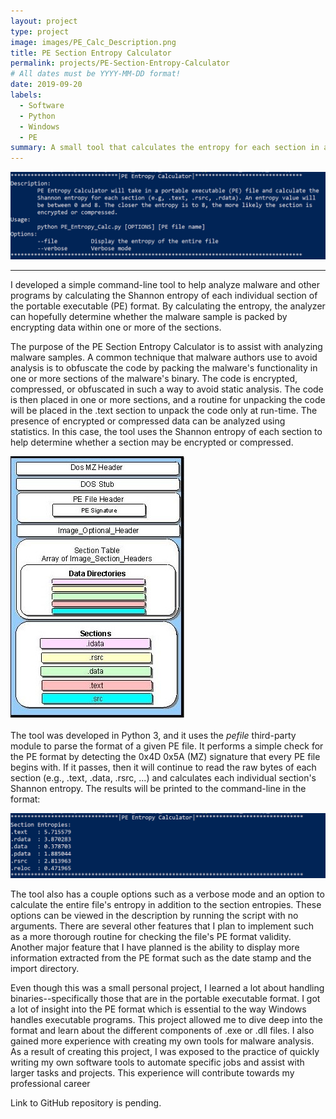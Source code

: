 ```yaml
---
layout: project
type: project
image: images/PE_Calc_Description.png
title: PE Section Entropy Calculator
permalink: projects/PE-Section-Entropy-Calculator
# All dates must be YYYY-MM-DD format!
date: 2019-09-20
labels:
  - Software
  - Python
  - Windows
  - PE
summary: A small tool that calculates the entropy for each section in a portable executable file to help detect packed malware
---
```


<img class="ui image" src="../images/PE_Calc_Description.png">

<hr>

I developed a simple command-line tool to help analyze malware and other programs by calculating the Shannon entropy of each individual section of the portable executable (PE) format. By calculating the entropy, the analyzer can hopefully determine whether the malware sample is packed by encrypting data within one or more of the sections.

The purpose of the PE Section Entropy Calculator is to assist with analyzing malware samples. A common technique that malware authors use to avoid analysis is to obfuscate the code by packing the malware's functionality in one or more sections of the malware's binary. The code is encrypted, compressed, or obfuscated in such a way to avoid static analysis. The code is then placed in one or more sections, and a routine for unpacking the code will be placed in the .text section to unpack the code only at run-time. The presence of encrypted or compressed data can be analyzed using statistics. In this case, the tool uses the Shannon entropy of each section to help determine whether a section may be encrypted or compressed.

<img class="ui image" src="../images/PE_Calc_PE_Format.jpg">

The tool was developed in Python 3, and it uses the <em>pefile</em> third-party module to parse the format of a given PE file. It performs a simple check for the PE format by detecting the 0x4D 0x5A (MZ) signature that every PE file begins with. If it passes, then it will continue to read the raw bytes of each section (e.g., .text, .data, .rsrc, ...) and calculates each individual section's Shannon entropy. The results will be printed to the command-line in the format:

<img class="ui image" src="../images/PE_Calc_Normal.png" alt="Program ">

The tool also has a couple options such as a verbose mode and an option to calculate the entire file's entropy in addition to the section entropies. These options can be viewed in the description by running the script with no arguments. There are several other features that I plan to implement such as a more thorough routine for checking the file's PE format validity. Another major feature that I have planned is the ability to display more information extracted from the PE format such as the date stamp and the import directory.

Even though this was a small personal project, I learned a lot about handling binaries--specifically those that are in the portable executable format. I got a lot of insight into the PE format which is essential to the way Windows handles executable programs. This project allowed me to dive deep into the format and learn about the different components of .exe or .dll files. I also gained more experience with creating my own tools for malware analysis. As a result of creating this project, I was exposed to the practice of quickly writing my own software tools to automate specific jobs and assist with larger tasks and projects. This experience will contribute towards my professional career

Link to GitHub repository is pending.




